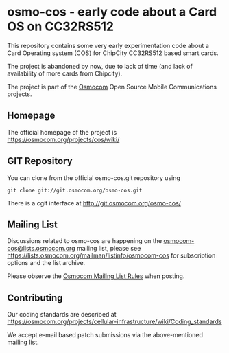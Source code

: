 osmo-cos - early code about a Card OS on CC32RS512
==================================================

This repository contains some very early experimentation code about a
Card Operating system (COS) for ChipCity CC32RS512 based smart cards.

The project is abandoned by now, due to lack of time (and lack of
availability of more cards from Chipcity).

The project is part of the [Osmocom](https://osmocom.org/) Open Source
Mobile Communications projects.

Homepage
--------

The official homepage of the project is
<https://osmocom.org/projects/cos/wiki/>

GIT Repository
--------------

You can clone from the official osmo-cos.git repository using

	git clone git://git.osmocom.org/osmo-cos.git

There is a cgit interface at <http://git.osmocom.org/osmo-cos/>

Mailing List
------------

Discussions related to osmo-cos are happening on the
osmocom-cos@lists.osmocom.org mailing list, please see
<https://lists.osmocom.org/mailman/listinfo/osmocom-cos> for subscription
options and the list archive.

Please observe the [Osmocom Mailing List
Rules](https://osmocom.org/projects/cellular-infrastructure/wiki/Mailing_List_Rules)
when posting.

Contributing
------------

Our coding standards are described at
<https://osmocom.org/projects/cellular-infrastructure/wiki/Coding_standards>

We accept e-mail based patch submissions via the above-mentioned
mailing list.

